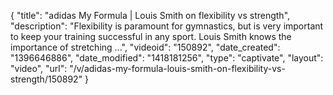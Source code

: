 {
    "title": "adidas My Formula | Louis Smith on flexibility vs strength",
    "description": "Flexibility is paramount for gymnastics, but is very important to keep your training successful in any sport. Louis Smith knows the importance of stretching ...",
    "videoid": "150892",
    "date_created": "1396646886",
    "date_modified": "1418181256",
    "type": "captivate",
    "layout": "video",
    "url": "\/v\/adidas-my-formula-louis-smith-on-flexibility-vs-strength\/150892"
}